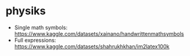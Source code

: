 # physiks

- Single math symbols: https://www.kaggle.com/datasets/xainano/handwrittenmathsymbols
- Full expressions: https://www.kaggle.com/datasets/shahrukhkhan/im2latex100k
